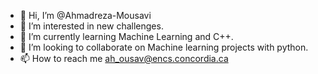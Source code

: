 - 👋 Hi, I’m @Ahmadreza-Mousavi
- 👀 I’m interested in new challenges.
- 🌱 I’m currently learning Machine Learning and C++.
- 💞️ I’m looking to collaborate on Machine learning projects with python.
- 📫 How to reach me ah_ousav@encs.concordia.ca

<!---
Ahmadreza-Mousavi/Ahmadreza-Mousavi is a ✨ special ✨ repository because its `README.md` (this file) appears on your GitHub profile.
You can click the Preview link to take a look at your changes.
--->
